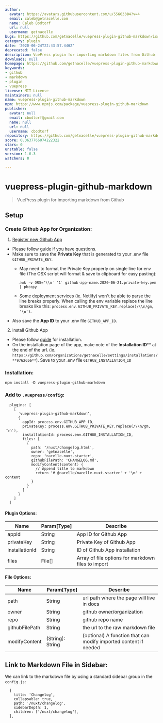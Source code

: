 ```yaml
---
author:
  avatar: https://avatars.githubusercontent.com/u/55663384?v=4
  email: caleb@getnacelle.com
  name: Caleb Bodtorf
  url: null
  username: getnacelle
bugs: https://github.com/getnacelle/vuepress-plugin-github-markdown/issues
category: plugin
date: '2020-06-24T22:43:57.446Z'
deprecated: false
description: VuePress plugin for importing markdown files from Github
downloads: null
homepage: https://github.com/getnacelle/vuepress-plugin-github-markdown#readme
keywords:
- github
- markdown
- plugin
- vuepress
license: MIT License
maintainers: null
name: vuepress-plugin-github-markdown
npm: https://www.npmjs.com/package/vuepress-plugin-github-markdown
publisher:
  avatar: null
  email: cbodtorf@gmail.com
  name: null
  url: null
  username: cbodtorf
repository: https://github.com/getnacelle/vuepress-plugin-github-markdown
score: 0.3637766074222322
stars: 0
unstable: false
version: 1.0.3
watchers: 0

---
```


# vuepress-plugin-github-markdown

> VuePress plugin for importing markdown from Github

## Setup

### Create Github App for Organization:

1. [Register new Github App](https://github.com/organizations/H2Know/settings/apps/new)
  - Please follow [guide](https://developer.github.com/apps/building-github-apps/creating-a-github-app/) if you have questions.
  - Make sure to save the **Private Key** that is generated to your .env file `GITHUB_PRIVATE_KEY`.
      - May need to format the Private Key properly on single line for env file (The OSX script will format & save to clipboard for easy pasting):

        `awk -v ORS='\\n' '1' github-app-name.2020-06-21.private-key.pem | pbcopy`
      - Some deployment services (ie. Netlify) won't be able to parse the line breaks properly. When calling the env variable replace the line breaks like this: `process.env.GITHUB_PRIVATE_KEY.replace(/\\n/gm, '\n')`.
  - Also save the **App ID** to your .env file `GITHUB_APP_ID`.

2. Install Github App
  - Please follow [guide](https://developer.github.com/apps/installing-github-apps/) for installation.
  - On the installation page of the app, make note of the **Installation ID**** at the end of the url. (ie. `https://github.com/organizations/getnacelle/settings/installations/**9762656**`). Save to your .env file `GITHUB_INSTALLATION_ID`

### Installation:

`npm install -D vuepress-plugin-github-markdown`

### Add to `.vuepress/config`:

```
  plugins: [
    [
      'vuepress-plugin-github-markdown',
      {
        appId: process.env.GITHUB_APP_ID,
        privateKey: process.env.GITHUB_PRIVATE_KEY.replace(/\\n/gm, '\n'),
        installationId: process.env.GITHUB_INSTALLATION_ID,
        files: [
          {
            path: '/nuxt/changelog.html',
            owner: 'getnacelle',
            repo: 'nacelle-nuxt-starter',
            githubFilePath: 'CHANGELOG.md',
            modifyContent(content) {
              // Append title to markdown
              return '# @nacelle/nacelle-nuxt-starter' + '\n' + content
            }
          }
        ]
      }
    ]
  ]
```

#### Plugin Options:

| Name | Param[Type] | Describe |
| ---- | --------- | -------- |
| appId | String | App ID for Github App |
| privateKey | String | Private Key of Github App |
| installationId | String | ID of Github App installation |
| files | File[] | Array of file options for markdown files to import |

#### File Options:

| Name | Param[Type] | Describe |
| ---- | --------- | -------- |
| path | String | url path where the page will live in docs |
| owner | String | github owner/organization |
| repo | String | github repo name |
| githubFilePath | String | the url to the raw markdown file |
| modifyContent | (String): String | (optional) A function that can modify imported content if needed |


## Link to Markdown File in Sidebar:

We can link to the markdown file by using a standard sidebar group in the `config.js`:

```
  {
    title: 'Changelog',
    collapsable: true,
    path: '/nuxt/changelog',
    sidebarDepth: 1,
    children: ['/nuxt/changelog'],
  },
```